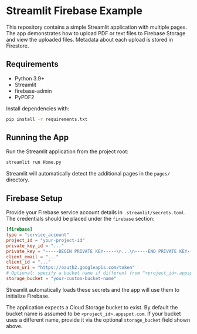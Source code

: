 # Streamlit Firebase Example

This repository contains a simple Streamlit application with multiple pages. The app demonstrates how to upload PDF or text files to Firebase Storage and view the uploaded files. Metadata about each upload is stored in Firestore.

## Requirements

- Python 3.9+
- Streamlit
- firebase-admin
- PyPDF2

Install dependencies with:

```bash
pip install -r requirements.txt
```

## Running the App

Run the Streamlit application from the project root:

```bash
streamlit run Home.py
```

Streamlit will automatically detect the additional pages in the `pages/` directory.

## Firebase Setup

Provide your Firebase service account details in `.streamlit/secrets.toml`. The
credentials should be placed under the `firebase` section:

```toml
[firebase]
type = "service_account"
project_id = "your-project-id"
private_key_id = "..."
private_key = "-----BEGIN PRIVATE KEY-----\n...\n-----END PRIVATE KEY-----\n"
client_email = "..."
client_id = "..."
token_uri = "https://oauth2.googleapis.com/token"
# Optional: specify a bucket name if different from "<project_id>.appspot.com"
storage_bucket = "your-custom-bucket-name"
```

Streamlit automatically loads these secrets and the app will use them to
initialize Firebase.

The application expects a Cloud Storage bucket to exist. By default the bucket
name is assumed to be `<project_id>.appspot.com`. If your bucket uses a
different name, provide it via the optional `storage_bucket` field shown above.

